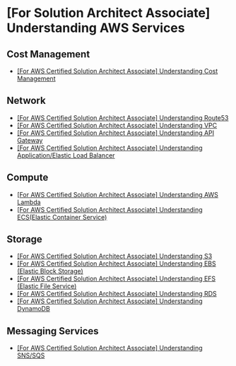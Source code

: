 # [For Solution Architect Associate] Understanding AWS Services

## Cost Management
- [[For AWS Certified Solution Architect Associate] Understanding Cost Management]()

## Network
- [[For AWS Certified Solution Architect Associate] Understanding Route53]()
- [[For AWS Certified Solution Architect Associate] Understanding VPC](https://hypo-driven.com/132)
- [[For AWS Certified Solution Architect Associate] Understanding API Gateway]()
- [[For AWS Certified Solution Architect Associate] Understanding Application/Elastic Load Balancer]()

## Compute
- [[For AWS Certified Solution Architect Associate] Understanding AWS Lambda]()
- [[For AWS Certified Solution Architect Associate] Understanding ECS(Elastic Container Service)]()

## Storage
- [[For AWS Certified Solution Architect Associate] Understanding S3]()
- [[For AWS Certified Solution Architect Associate] Understanding EBS (Elastic Block Storage)]()
- [[For AWS Certified Solution Architect Associate] Understanding EFS (Elastic File Service)]()
- [[For AWS Certified Solution Architect Associate] Understanding RDS]()
- [[For AWS Certified Solution Architect Associate] Understanding DynamoDB]()

## Messaging Services
- [[For AWS Certified Solution Architect Associate] Understanding SNS/SQS]()

